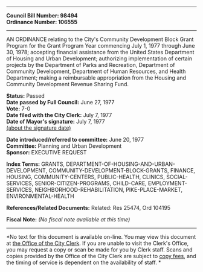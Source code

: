 * * * * *  
  
**Council Bill Number: [](#h0)[](#h2)98494**   
**Ordinance Number: 106555**  
  
* * * * *  
  
AN ORDINANCE relating to the City's Community Development Block Grant Program for the Grant Program Year commencing July 1, 1977 through June 30, 1978; accepting financial assistance from the United States Department of Housing and Urban Development; authorizing implementation of certain projects by the Department of Parks and Recreation, Department of Community Development, Department of Human Resources, and Health Department; making a reimbursable appropriation from the Housing and Community Development Revenue Sharing Fund.  
  
**Status:** Passed   
**Date passed by Full Council:** June 27, 1977   
**Vote:** 7-0   
**Date filed with the City Clerk:** July 7, 1977   
**Date of Mayor's signature:** July 7, 1977   
[(about the signature date)](/~public/approvaldate.htm)   
  
  
**Date introduced/referred to committee:** June 20, 1977   
**Committee:** Planning and Urban Development   
**Sponsor:** EXECUTIVE REQUEST   
  
**Index Terms:** GRANTS, DEPARTMENT-OF-HOUSING-AND-URBAN-DEVELOPMENT, COMMUNITY-DEVELOPMENT-BLOCK-GRANTS, FINANCE, HOUSING, COMMUNITY-CENTERS, PUBLIC-HEALTH, CLINICS, SOCIAL-SERVICES, SENIOR-CITIZEN-PROGRAMS, CHILD-CARE, EMPLOYMENT-SERVICES, NEIGHBORHOOD-REHABILITATION, PIKE-PLACE-MARKET, ENVIRONMENTAL-HEALTH  
  
**References/Related Documents:** Related: Res 25474, Ord 104195  
  
**Fiscal Note:** *(No fiscal note available at this time)*  
  
* * * * *  
  
*No text for this document is available on-line. You may view this document at [the Office of the City Clerk](http://www.seattle.gov/leg/clerk/contactUs.htm). If you are unable to visit the Clerk's Office, you may request a copy or scan be made for you by Clerk staff. Scans and copies provided by the Office of the City Clerk are subject to [copy fees](http://clerk.seattle.gov/~public/clerkfees.htm), and the timing of service is dependent on the availability of staff. *  
  
  

